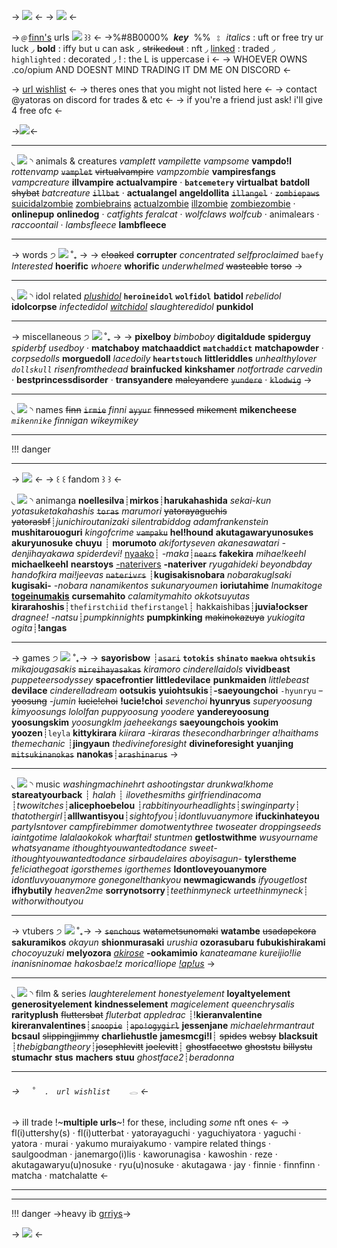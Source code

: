 -> ![](https://i.postimg.cc/BQpC7wyf/Untitled4-20240209164436.png) <-
-> ![](https://i.postimg.cc/FsNZZQTx/phonto.png) <-

->﹫[finn's](https://rentry.co/batcemetery) urls ![](https://i.postimg.cc/0Q5DjSmh/IMG-7310.gif) ꒱꒱ <-
->%#8B0000% ‏‏‎ ‎***key***‏‏‎ ‎ %%⠀⦂⠀*italics* : uft or free try ur luck ◞  **bold** : iffy but u can ask ◞ ~~strikedout~~ : nft ◞ [linked]() : traded ◞ `highlighted` : decorated ◞ ! : the L is uppercase i <-
-> WHOEVER OWNS .co/opium AND DOESNT MIND TRADING IT DM ME ON DISCORD <-

-> [url wishlist](https://rentry.co/hoardurl/#url-wishlist-𓂋) <-
-> theres ones that you might not listed here <-
-> contact @yatoras on discord for trades & etc <-
-> if you're a friend just ask! i'll give 4 free ofc <-

->![](https://i.postimg.cc/kXjbbVDW/Untitled3-20240209164418.png)<-
***
◟ ![](https://caterpie.crd.co/assets/images/gallery23/d6e159ac.png?v=f7b7a140) ◝ animals & creatures
 *vamplett* *vampilette* *vampsome* **vampdo!l** *rottenvamp* ~~`vamplet`~~ ~~virtualvampire~~ *vampzombie* **vampiresfangs** *vampcreature* **illvampire**  **actualvampire** · **`batcemetery`** **virtualbat** **batdoll** ~~shybat~~ *batcreature* ~~`illbat`~~ · **actualangel** **angeldollita** ~~`illangel`~~ · ~~`zombiepaws`~~ [suicidalzombie](https://rentry.co/suicidalzombie) [zombiebrains](https://rentry.co/zombiebrains) [actualzombie](https://rentry.co/actualzombie) [illzombie](https://rentry.co/illzombie) [zombiezombie](https://rentry.co/zombiezombie) · **onlinepup** **onlinedog** · *catfights* *feralcat* · *wolfclaws* *wolfcub* · animalears · *raccoontail* · *lambsfleece* **lambfleece**
***
-> words ੭ ![](https://i.postimg.cc/wBvphS3W/902ddb74.gif) ˚₊ ->
-> ~~c!oaked~~ **corrupter** *concentrated* *selfproclaimed*  `baefy` *Interested* **hoerific** *whoere* **whorific** *underwhelmed* ~~wasteable~~ ~~torso~~ ->

***
◟ ![](https://caterpie.crd.co/assets/images/gallery23/d6e159ac.png?v=f7b7a140) ◝  idol related
[*plushidol*](https://rentry.co/plushidol) **`heroineidol`**  **`wolfidol`** **batidol** *rebelidol* **idolcorpse** *infectedidol* [*witchidol*](https://rentry.co/witchidol) *slaughteredidol* **punkidol**

***
-> miscellaneous ੭ ![](https://i.postimg.cc/wBvphS3W/902ddb74.gif) ˚₊ ->
-> **pixelboy** *bimboboy* **digitaldude** **spiderguy** *spiderbf* *usedboy* · **matchaboy** **matchaaddict** **`matchaddict`** **matchapowder** · *corpsedolls* **morguedoll** *lacedoily* **`heartstouch`** **littleriddles** *unhealthylover* *`dollskull`* *risenfromthedead* **brainfucked** **kinkshamer** *notfortrade* *carvedin* · **bestprincessdisorder** · **transyandere** ~~maleyandere~~ ~~`yundere`~~ · ~~`klodwig`~~ ->
***
◟ ![](https://caterpie.crd.co/assets/images/gallery23/d6e159ac.png?v=f7b7a140) ◝  names
~~finn~~ ~~`irmie`~~ *finni* ~~`ayyur`~~ ~~finnessed~~ ~~mikement~~  **mikencheese** *`mikennike`* *finnigan* *wikeymikey*
***
!!! danger
***
-> ![](https://i.postimg.cc/xd9VVdyF/Untitled3-20240209164411.png) <-
-> ꒰ ꒰ fandom ꒱ ꒱ <-

◟ ![](https://caterpie.crd.co/assets/images/gallery23/d6e159ac.png?v=f7b7a140) ◝ animanga
 **noellesilva**┊**mirkos**┊**harukahashida** *sekai-kun* *yotasuketakahashis* ~~`toras`~~ *marumori* ~~yatorayaguchis~~ ~~yatorasbf~~┊*junichiroutanizaki* *silentrabiddog* *adamfrankenstein* **mushitarouoguri** *kingofcrime* ~~`vampaku`~~ **hel!hound** **akutagawaryunosukes** **akuryunosuke** **chuyu** ┊ **morumoto** *akifortyseven* *akanesawatari* *-denjihayakawa* *spiderdevi!* [nyaako](https://rentry.co/nyaako)┊ *-maka*┊~~`nears`~~ **fakekira** *mihae!keehI* **michaelkeehl** **nearstoys** [-naterivers](https://rentry.co/-naterivers) **-nateriver** *ryugahideki* *beyondbday* *handofkira* *mai!jeevas* ~~`naterivrs`~~ ┊**kugisakisnobara** *nobarakuglsaki* **kugisaki-** *-nobara* *nanamikentos* *sukunaryoumen* **ioriutahime** *Inumakitoge* [**togeinumakis**](https://rentry.co/togeinumakis)  **cursemahito** *calamitymahito* *okkotsuyutas* **kirarahoshis**┊`thefirstchiid` `thefirstangel`┊ hakkaishibas┊**juvia!ockser** *dragnee!* *-natsu*┊*pumpkinnights* **pumpkinking** ~~makinokazuya~~ *yukiogita* *ogita*┊**!angas** 
***
-> games ੭ ![](https://i.postimg.cc/wBvphS3W/902ddb74.gif) ˚₊->
-> **sayorisbow** ┊~~`asari`~~ **`totokis`** **`shinato`** **`maekwa`** **`ohtsukis`** *mikajougasakis* ~~`mireihayasakas`~~ *kiramoro* *cinderellaidols* **vividbeast** *puppeteersodyssey* **spacefrontier** **littledevilace** **punkmaiden** *littlebeast* **devilace** *cinderelladream* **ootsukis** **yuiohtsukis**┊**-saeyoungchoi** `-hyunryu` ~~-yoosung~~ *-jumin* ~~lucie!choi~~ **!ucie!choi** *sevenchoi*  **hyunryus** *superyoosung* *kimyoosungs* *lololfan* *puppyoosung* *yoodere* **yandereyoosung** **yoosungskim** *yoosungklm* *jaeheekangs* **saeyoungchois** **yookim** **yoozen**┊`leyla` **kittykirara** *kiirara* *-kiraras* *thesecondharbringer* *a!haithams* *themechanic* ┊**jingyaun** *thedivineforesight* **divineforesight** **yuanjing** ~~`mitsukinanokas`~~ **nanokas**┊~~`arashinarus`~~ ->
***
◟ ![](https://caterpie.crd.co/assets/images/gallery23/d6e159ac.png?v=f7b7a140) ◝ music
*washingmachinehrt* *ashootingstar* *drunkwa!khome* **stareatyourback** ┊ *halah* ┊ *ilovethesmiths* *girlfriendinacoma* ┊*twowitches*┊**alicephoebelou** ┊*rabbitinyourheadlights*┊*swinginparty*┊ *thatothergirl*┊**alllwantisyou**┊*sightofyou*┊*idontluvuanymore* **ifuckinhateyou** *partyIsntover* *campfirebimmer* *domotwentythree* *twoseater* *droppingseeds* *iaintgotime* *lalalaokokok* *wharftai!* *stuntmen* **getlostwithme** *wusyourname* *whatsyaname* *ithoughtyouwantedtodance* *sweet-ithoughtyouwantedtodance* *sirbaudelaires* *aboyisagun-* **tylerstheme** *fe!iciathegoat* *igorsthemes* *igorthemes* **ldontloveyouanymore** *idontluvyouanymore* *gonegonelthankyou* **newmagicwands** *ifyougetlost* **ifhybutily** *heaven2me* **sorrynotsorry**┊*teethinmyneck* *urteethinmyneck*┊ *withorwithoutyou*
***
-> vtubers ੭ ![](https://i.postimg.cc/wBvphS3W/902ddb74.gif) ˚₊->
-> ~~`senchous`~~ ~~watametsunomaki~~ **watambe** ~~usadapekora~~ **sakuramikos** *okayun* **shionmurasaki** *urushia* **ozorasubaru** **fubukishirakami** *chocoyuzuki* **meIyozora** [*akirose*](https://rentry.co/akirose) **-ookamimio** *kanateamane* *kureijio!Iie* *inanisninomae* *hakosbae!z* *morica!Iiope* [*!ap!us*](https://rentry.co/iapius) ->
***
◟ ![](https://caterpie.crd.co/assets/images/gallery23/d6e159ac.png?v=f7b7a140) ◝ film & series
*laughterelement* *honestyelement* **loyaltyelement** **generosityelement**  **kindnesselement** *magicelement* *queenchrysalis* **rarityplush** ~~fluttersbat~~ *fluterbat* *appledrac* ┊!**kieranvalentine** **kireranvalentines**┊~~`snoopie`~~ ┊~~`apo!ogygirl`~~ **jessenjane** *michaelehrmantraut* **bcsaul** ~~slippingjimmy~~ **charliehustle** **jamesmcgi!l**┊ ~~spides~~ ~~websy~~ **blacksuit** ┊*thebigbangtheory*┊~~josephlevitt~~ ~~joelevitt~~┊ ~~ghostfacetwo~~ ~~ghoststu~~ ~~billystu~~ **stumachr** **stus** **machers** **stuu** *ghostface2*┊*beradonna*
***
###### -> `  ˚  .　url wishlist  ⠀ 𓂋` <-
-> ill trade !~**multiple urls**~! for these, including *some* nft ones <-
-> fl(i)uttershy(s) · fl(i)utterbat · yatorayaguchi · yaguchiyatora · yaguchi · yatora · murai · yakumo muraiyakumo · vampire related things · saulgoodman · janemargo(i)lis · kaworunagisa · kawoshin · reze · akutagawaryu(u)nosuke · ryu(u)nosuke · akutagawa · jay ·  finnie · finnfinn · matcha · matchalatte <-
***
***
!!! danger
    ->heavy ib [grriys](https://twitter.com/grriys?s=21&t=w5SGh7J4qmkX3hezS7Skag)->


-> ![](https://i.postimg.cc/Nj0k3kq9/Untitled4-20240209164439.png) <-